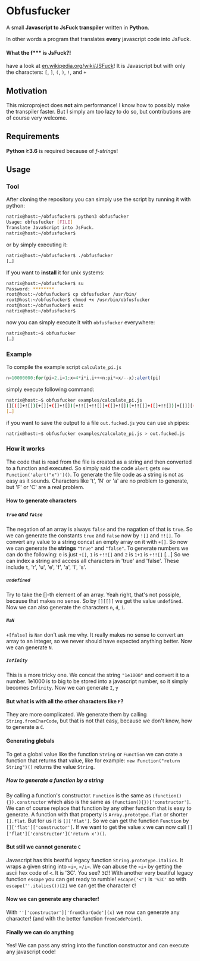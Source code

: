 # Obfusfucker

A small **Javascript to JsFuck transpiler** written in **Python**.

In other words a program that translates **every** javascript code
into JsFuck.

#### What the f\*\*\* is **JsFuck**?!
have a look at [en.wikipedia.org/wiki/JSFuck](https://en.wikipedia.org/wiki/JSFuck)!
It is Javascript but with only the characters:
`[`, `]`, `(`, `)`, `!`, and `+`

## Motivation

This microproject does **not** aim performance!
I know how to possibly make the transpiler faster.
But I simply am too lazy to do so, but contributions
are of course very welcome.

## Requirements

**Python ≥3.6** is required because of *f-strings*!

## Usage

### Tool

After cloning the repository you can simply use the script
by running it with python:
```bash
natrix@host:~/obfusfucker$ python3 obfusfucker
Usage: obfusfucker [FILE]
Translate JavaScript into JsFuck.
natrix@host:~/obfusfucker$ 
```
or by simply executing it:
```bash
natrix@host:~/obfusfucker$ ./obfusfucker
[…]
```
If you want to **install** it for unix systems:
```bash
natrix@host:~/obfusfucker$ su
Password: ********
root@host:~/obfusfucker$ cp obfusfucker /usr/bin/
root@host:~/obfusfucker$ chmod +x /usr/bin/obfusfucker
root@host:~/obfusfucker$ exit
natrix@host:~/obfusfucker$ 
```
now you can simply execute it with `obfusfucker` everywhere:
```bash
natrix@host:~$ obfusfucker
[…]
```

### Example

To compile the example script `calculate_pi.js`
```javascript
n=10000000;for(pi=2,i=1;x=4*i*i,i++<n;pi*=x/--x);alert(pi)
```
simply execute following command:
```bash
natrix@host:~$ obfusfucker examples/calculate_pi.js
[][([]+![])[+[]]+([]+![])[+!![]+!![]]+([]+![])[+!![]]+([]+!![])[+[]]][([]+[][([]+![])[
[…]
```
if you want to save the output to a file `out.fucked.js` you can use `sh` pipes:
```bash
natrix@host:~$ obfusfucker examples/calculate_pi.js > out.fucked.js
```

### How it works

The code that is read from the file is created as a string and then
converted to a function and executed.
So simply said the code `alert` gets `new Function('alert("x")')()`.
To generate the file code as a string is not as easy as it sounds.
Characters like 't', 'N' or 'a' are no problem to generate, but 'F' or 'C'
are a real problem.

#### How to generate characters

##### `true` and `false`
The negation of an array is always `false` and the nagation of that is `true`.
So we can generate the constants `true` and `false` now by `![]` and `!![]`.
To convert any value to a string concat an empty array on it with `+[]`.
So now we can generate the **strings** `"true"` and `"false"`.
To generate numbers we can do the following:
`0` is just `+[]`,
`1` is `+!![]` and
`2` is `1+1` is `+!![]`
[…]
So we can index a string and access all characters in 'true' and 'false'.
These include `t`, 'r', 'u', 'e', 'f', 'a', 'l', 's'.

##### `undefined`
Try to take the []-th element of an array. Yeah right, that's not possiple,
because that makes no sense. So by `[][[]]` we get the value `undefined`.
Now we can also generate the characters `n`, `d`, `i`.

##### `NaN`
`+[false]` is `Nan` don't ask me why. It really makes no sense to convert
an array to an integer, so we never should have expected anything better.
Now we can generate `N`.

##### `Infinity`
This is a more tricky one. We concat the string `"1e1000"` and convert it to
a number. 1e1000 is to big to be stored into a javascript number, so it
simply becomes `Infinity`.
Now we can generate `I`, `y`

#### But what is with all the other characters like `F`?
They are more complicated. We generate them by calling `String.fromCharCode`,
but that is not that easy, because we don't know, how to generate a `C`.

#### Generating globals
To get a global value like the function `String` or `Function` we can crate
a function that returns that value, like for example:
`new Function("return String")()` returns the value `String`.

##### How to generate a function by a string
By calling a function's constructor. `Function` is the same as
`(function(){}).constructor` which also is the same as
`(function(){})['constructor']`. We can of course replace that function by
any other function that is easy to generate. A function with that
property is `Array.prototype.flat` or shorter `[].flat`. But for us it is
`[]['flat']`.
So we can get the function `Function` by `[]['flat']['constructor']`.
If we want to get the value `x` we can now call
`[]['flat']['constructor']('return x')()`.

#### But still we cannot generate `C`
Javascript has this beatiful legacy function `String.prototype.italics`.
It wraps a given string into `<i>`, `</i>`. We can abuse the `<i>` by
getting the ascii hex code of `<`. It is '3C'. You see? `3`**`C`**!!
With another very beatiful legacy function `escape` you can get ready to
rumble! `escape('<')` is `'%3C'` so with `escape(''.italics())[2]` we
can get the character `C`!

#### Now we can generate any character!
With `''['constructor']['fromCharCode'](x)` we now can generate any
character! (and with the better function `fromCodePoint`).

#### Finally we can do anything
Yes! We can pass any string into the function constructor and can execute
any javascript code!
